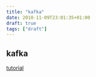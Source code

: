 ```yaml
---
title: "kafka"
date: 2018-11-09T23:01:35+01:00
draft: true
tags: ["draft"]
---
```


## kafka

[tutorial](https://kafka.apache.org/quickstart)
